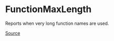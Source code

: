 # FunctionMaxLength

Reports when very long function names are used.


[Source](https://detekt.dev/docs/rules/naming#functionmaxlength)
